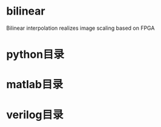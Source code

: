 # bilinear
Bilinear interpolation realizes image scaling based on FPGA

# python目录

# matlab目录

# verilog目录



